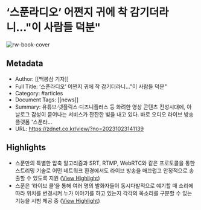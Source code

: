 # ‘스푼라디오’ 어쩐지 귀에 착 감기더라니..."이 사람들 덕분"

![rw-book-cover](https://image.zdnet.co.kr/2023/10/23/5bb9abf5aac5d991497e9f2b30e0f3e8.jpg)

## Metadata
- Author: [[백봉삼 기자]]
- Full Title: ‘스푼라디오’ 어쩐지 귀에 착 감기더라니..."이 사람들 덕분"
- Category: #articles
- Document Tags: [[news]] 
- Summary: 유튜브·넷플릭스·디즈니플러스 등 화려한 영상 콘텐츠 전성시대에, 아날로그 감성이 묻어나는 서비스가 잔잔한 빛을 내고 있다. 바로 오디오 라이브 방송 플랫폼 '스푼라...
- URL: https://zdnet.co.kr/view/?no=20231023141139

## Highlights
- 스푼만의 특별한 압축 알고리즘과 SRT, RTMP, WebRTC와 같은 프로토콜을 통한 스트리밍 기술로 어떤 네트워크 환경에서도 라이브 방송을 매끄럽고 안정적으로 송출할 수 있도록 지원 ([View Highlight](https://read.readwise.io/read/01hdj2xqs445tbny6ptnwxmxb7))
- 스푼은 ‘라이브 콜’을 통해 여러 명의 발화자들이 동시다발적으로 얘기할 때 소리에 따라 위치를 변경시켜 누가 이야기를 하고 있는지 각각의 목소리를 구분할 수 있는 기능을 시범 제공 중 ([View Highlight](https://read.readwise.io/read/01hdj2yty97ane2c7v6jfjs2t0))
